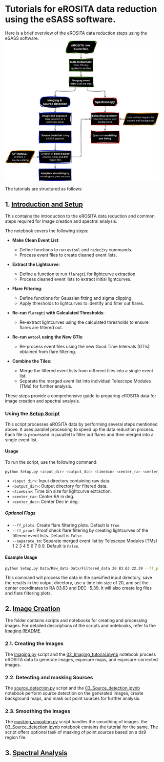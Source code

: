 # Tutorials for eROSITA data reduction using the eSASS software.

Here is a brief overview of the eROSITA data reduction steps using the eSASS software. 
![Data Reduction Flowchart](Flowcharts/Overall_process.png)

The tutorials are structured as follows:

## 1. [Introduction and Setup](01_Introduction_and_Setup.ipynb)
This contains the introduction to the eROSITA data reduction and common steps required for Image creation and spectral analysis.

The notebook covers the following steps:

- **Make Clean Event List**:
    - Define functions to run `evtool` and `radec2xy` commands.
    - Process event files to create cleaned event lists.

- **Extract the Lightcurve**:
    - Define a function to run `flaregti` for lightcurve extraction.
    - Process cleaned event lists to extract initial lightcurves.

- **Flare Filtering**:
    - Define functions for Gaussian fitting and sigma clipping.
    - Apply thresholds to lightcurves to identify and filter out flares.

- **Re-run `flaregti` with Calculated Thresholds**:
    - Re-extract lightcurves using the calculated thresholds to ensure flares are filtered out.

- **Re-run `evtool` using the New GTIs**:
    - Re-process event files using the new Good Time Intervals (GTIs) obtained from flare filtering.

- **Combine the Tiles**:
    - Merge the filtered event lists from different tiles into a single event list.
    - Separate the merged event list into individual Telescope Modules (TMs) for further analysis.

These steps provide a comprehensive guide to preparing eROSITA data for image creation and spectral analysis.

### Using the [Setup Script](Setup.py)

This script processes eROSITA data by performing several steps mentioned above. It uses parallel processing to speed up the data reduction process. Each file is processed in parallel to filter out flares and then merged into a single event list. 

#### Usage

To run the script, use the following command:
```bash
python Setup.py <input_dir> <output_dir> <timebin> <center_ra> <center_dec> [--ff_plots] [--ff_proof] [--separate_tm]
```

- `<input_dir>`: Input directory containing raw data.
- `<output_dir>`: Output directory for filtered data.
- `<timebin>`: Time bin size for lightcurve extraction.
- `<center_ra>`: Center RA in deg.
- `<center_dec>`: Center Dec in deg.

##### Optional Flags
- `--ff_plots`: Create flare filtering plots. Default is `True`.
- `--ff_proof`: Proof check flare filtering by creating lightcurves of the filtered event lists. Default is `False`.
- `--separate_tm`: Separate merged event list by Telescope Modules (TMs) 1 2 3 4 5 6 7 8 9. Default is `False`.

#### Example Usage

```bash
python Setup.py Data/Raw_data Data/Filtered_data 20 83.63 22.39 --ff_plots --separate_tm
```

This command will process the data in the specified input directory, save the results in the output directory, use a time bin size of 20, and set the center coordinates to RA 83.63 and DEC -5.39. It will also create log files and flare filtering plots.


## 2. [Image Creation](Imaging)

The folder contains scripts and notebooks for creating and processing images. For detailed descriptions of the scripts and notebooks, refer to the [Imaging README](Imaging/README.md).

### 2.1. Creating the Images
The [Imaging.py](Imaging/Imaging.py) script and the [02_Imaging_tutorial.ipynb](Imaging/021_Imaging_tutorial.ipynb) notebook process eROSITA data to generate images, exposure maps, and exposure-corrected images. 


### 2.2. Detecting and masking Sources
The [source_detection.py](eROSITA_eSASS_Tutorials/Imaging/source_detection.py) script and the [03_Source_detection.ipynb](eROSITA_eSASS_Tutorials/Imaging/022_Source_detection.ipynb) notebook perform source detection on the generated images, create background maps, and mask out point sources for further analysis.

### 2.3. Smoothing the Images
The [masking_smooting.py](eROSITA_eSASS_Tutorials/Imaging/masking_smooting.py) script handles the smoothing of images. the [03_Source_detection.ipynb](eROSITA_eSASS_Tutorials/Imaging/022_Source_detection.ipynb) notebook contains the tutorial for the same. The script offers optional task of masking of point sources based on a ds9 region file.

## 3. [Spectral Analysis](Spectra)